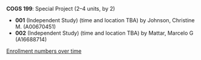 **COGS 199**: Special Project (2–4 units, by 2)

- **001** (Independent Study) (time and location TBA) by Johnson, Christine M. (A00670451)
- **002** (Independent Study) (time and location TBA) by Mattar, Marcelo G (A16688714)

[Enrollment numbers over time](./COGS199.tsv)
